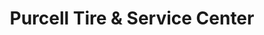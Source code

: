 ---
title: "Purcell Tire & Service Center"
url: /renton/purcell-tire-und-service-center/
shop: Reifen
---
